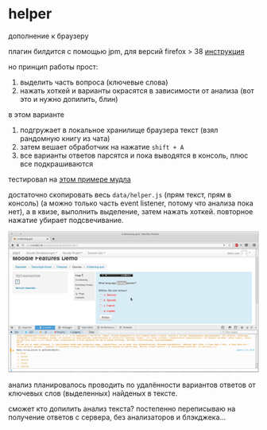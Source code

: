 # helper
дополнение к браузеру

плагин билдится с помощью jpm, для версий firefox > 38
[инструкция](https://developer.mozilla.org/en-US/Add-ons/SDK/Tools/jpm#Installation)

но принцип работы прост:

1. выделить часть вопроса (ключевые слова)
2. нажать хоткей и варианты окрасятся в зависимости от анализа (вот это и нужно допилить, блин)

в этом варианте

1. подгружает в локальное хранилище браузера текст (взял рандомную книгу из чата)
2. затем вешает обработчик на нажатие `shift + A`
3. все варианты ответов парсятся и пока выводятся в консоль, плюс все подкрашиваются

тестировал на [этом примере мудла](http://test.moodle2.de/blocks/demologin/logindemo.php?course=Features)

достаточно скопировать весь `data/helper.js` (прям текст, прям в консоль) (а можно только часть event listener, потому что анализа пока нет), а в квизе, выполнить выделение, затем нажать хоткей. повторное нажатие убирает подсвечивание.

![sample](moodle.png)

анализ планировалось проводить по удалённости вариантов ответов от ключевых слов (выделенных) найденых в тексте.

сможет кто допилить анализ текста?
постепенно переписываю на получение ответов с сервера, без анализаторов и блэкджека...
